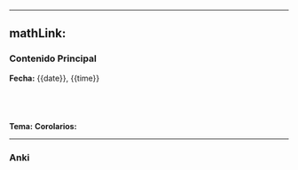 
---
mathLink:
---
### Contenido Principal

**Fecha:** {{date}}, {{time}}

```ad-proposition


```


```ad-proof


```



**Tema:**
**Corolarios:**

---
### Anki
